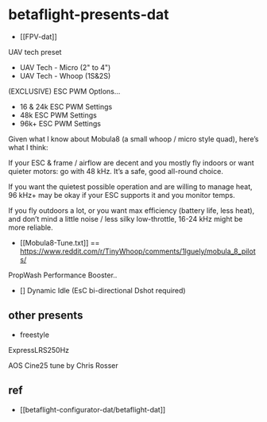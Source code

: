 
# betaflight-presents-dat

- [[FPV-dat]]

UAV tech preset

- UAV Tech - Micro (2" to 4")
- UAV Tech - Whoop (1S&2S)

(EXCLUSIVE) ESC PWM Optlons...
- 16 & 24k ESC PWM Settings
- 48k ESC PWM Settings
- 96k+ ESC PWM Settings

Given what I know about Mobula8 (a small whoop / micro style quad), here’s what I think:

If your ESC & frame / airflow are decent and you mostly fly indoors or want quieter motors: go with 48 kHz. It’s a safe, good all-round choice.

If you want the quietest possible operation and are willing to manage heat, 96 kHz+ may be okay if your ESC supports it and you monitor temps.

If you fly outdoors a lot, or you want max efficiency (battery life, less heat), and don’t mind a little noise / less silky low-throttle, 16-24 kHz might be more reliable.




- [[Mobula8-Tune.txt]] == https://www.reddit.com/r/TinyWhoop/comments/1lguely/mobula_8_pilots/

PropWash Performance Booster..

- [] Dynamic Idle (EsC bi-directional Dshot required)

## other presents 

- freestyle 

ExpressLRS250Hz

AOS Cine25 tune by Chris Rosser






## ref 

- [[betaflight-configurator-dat/betaflight-dat]]